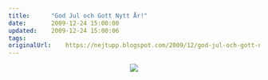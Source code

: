 ```yaml
---
title:		"God Jul och Gott Nytt År!"
date:		2009-12-24 15:00:00
updated:	2009-12-24 15:00:06
tags: 	
originalUrl:	https://nejtupp.blogspot.com/2009/12/god-jul-och-gott-nytt-ar.html
---
```


<div style="text-align: center;"><img src="../../../../img/jul-1-pola.jpg"><br></div>
<!-- no comments on this post -->
